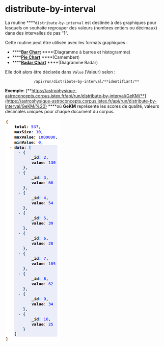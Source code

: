 # distribute-by-interval

La routine ****`distribute-by-interval ` est destinée à des graphiques pour lesquels on souhaite regrouper des valeurs \(nombres entiers ou décimaux\) dans des intervalles de pas “1”. 

Cette routine peut être utilisée avec les formats graphiques :

* \*\*\*\*[**Bar Chart**](../../administration/modele/format/distribution-charts/barchart.md) ****\(Diagramme à barres et histogramme\)
* \*\*\*\*[**Pie Chart**](../../administration/modele/format/distribution-charts/piechart.md) ****\(Camembert\)
* \*\*\*\*[**Radar Chart**](../../administration/modele/format/distribution-charts/radarchart.md) ****\(Diagramme Radar\)

Elle doit alors être déclarée dans `Value` \(Valeur\) selon : 

                 /api/run/distribute-by-interval/**identifiant/**

**Exemple:** [**https://astrophysique-astroconcepts.corpus.istex.fr/api/run/distribute-by-interval/GeKM/**](https://astrophysique-astroconcepts.corpus.istex.fr/api/run/distribute-by-interval/GeKM/%20) ****où **GeKM** représente les scores de qualité, valeurs décimales uniques pour chaque document du corpus.

![](../../.gitbook/assets/image%20%289%29.png)

